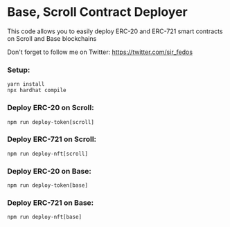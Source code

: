 # Base, Scroll Contract Deployer

This code allows you to easily deploy ERC-20 and ERC-721 smart contracts on Scroll and Base blockchains

Don't forget to follow me on Twitter: https://twitter.com/sir_fedos

### Setup:

```shell
yarn install
npx hardhat compile
```

### Deploy ERC-20 on Scroll:

```shell
npm run deploy-token[scroll]
```

### Deploy ERC-721 on Scroll:

```shell
npm run deploy-nft[scroll]
```

### Deploy ERC-20 on Base:

```shell
npm run deploy-token[base]
```

### Deploy ERC-721 on Base:

```shell
npm run deploy-nft[base]
```
